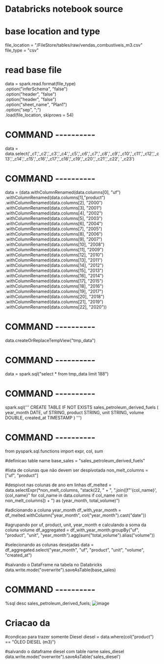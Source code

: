 # Databricks notebook source
# base location and type
file_location = "/FileStore/tables/raw/vendas_combustiveis_m3.csv"
file_type = "csv"

# read base file
data = spark.read.format(file_type) \
  .option("inferSchema", "false") \
  .option("header", "false") \
  .option("header", "false") \
  .option("sheet_name", "Plan1") \
  .option("sep", ";") \
  .load(file_location, skiprows = 54)

# COMMAND ----------

data = data.select('_c1','_c2','_c3','_c4','_c5','_c6','_c7','_c8','_c9','_c10','_c11','_c12','_c13','_c14','_c15','_c16','_c17','_c18','_c19','_c20','_c21','_c22', '_c23')

# COMMAND ----------

data = (data.withColumnRenamed(data.columns[0], "uf")
			.withColumnRenamed(data.columns[1],"product")
			.withColumnRenamed(data.columns[2], "2000")
			.withColumnRenamed(data.columns[3], "2001")
			.withColumnRenamed(data.columns[4], "2002")
			.withColumnRenamed(data.columns[5], "2003")
			.withColumnRenamed(data.columns[6], "2004")
			.withColumnRenamed(data.columns[7], "2005")
			.withColumnRenamed(data.columns[8], "2006")
			.withColumnRenamed(data.columns[9], "2007")
			.withColumnRenamed(data.columns[10], "2008")
			.withColumnRenamed(data.columns[11], "2009")
			.withColumnRenamed(data.columns[12], "2010")
			.withColumnRenamed(data.columns[13], "2011")
			.withColumnRenamed(data.columns[14], "2012")
			.withColumnRenamed(data.columns[15], "2013")
			.withColumnRenamed(data.columns[16], "2014")
			.withColumnRenamed(data.columns[17], "2015")
			.withColumnRenamed(data.columns[18], "2016")
			.withColumnRenamed(data.columns[19], "2017")
			.withColumnRenamed(data.columns[20], "2018")
			.withColumnRenamed(data.columns[21], "2019")
			.withColumnRenamed(data.columns[22], "2020"))

# COMMAND ----------

data.createOrReplaceTempView("tmp_data")

# COMMAND ----------

data = spark.sql("select * from tmp_data limit 188")

# COMMAND ----------

spark.sql('''
  CREATE TABLE IF NOT EXISTS sales_petroleum_derived_fuels (
    year_month DATE,
    uf STRING,
    product STRING,
    unit STRING,
    volume DOUBLE,
    created_at TIMESTAMP
  )
''')

# COMMAND ----------

from pyspark.sql.functions import expr, col, sum

#definicao table name
base_sales = "sales_petroleum_derived_fuels"

#lista de colunas que não devem ser despivotada
non_melt_columns = ["uf", "product"]

#despivot nas colunas de ano em linhas
df_melted = data.selectExpr(*non_melt_columns, 
                          "stack(22, " + ", ".join([f"'{col_name}', {col_name}" for col_name in data.columns if col_name not in non_melt_columns]) + ") as (year_month, total_volume)")

#adicionando a coluna year_month
df_with_year_month = df_melted.withColumn("year_month", col("year_month").cast("date"))

#agrupando por uf, product, unit, year_month e calculando a soma da coluna volume
df_aggregated = df_with_year_month.groupBy("uf", "product", "unit", "year_month").agg(sum("total_volume").alias("volume"))

#selecionando as colunas desejadas
data = df_aggregated.select("year_month", "uf", "product", "unit", "volume", "created_at")

#salvando o DataFrame na tabela no Databricks
data.write.mode("overwrite").saveAsTable(base_sales)

# COMMAND ----------

%sql
desc sales_petroleum_derived_fuels;
![image](https://github.com/msap89/data-engineering-test/assets/152655536/67e11d92-5b17-4ecf-9232-a916a9882075)

# Criacao da 
#condicao para trazer somente Diesel
diesel = data.where(col("product") == "ÓLEO DIESEL (m3)")

#salvando o dataframe diesel com table name sales_diesel
data.write.mode("overwrite").saveAsTable('sales_diesel')

